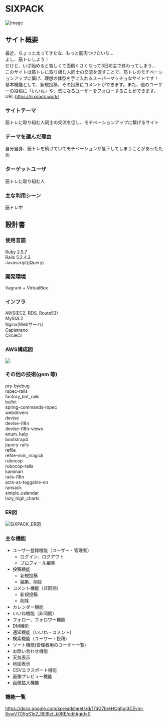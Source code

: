 # SIXPACK
![image](https://user-images.githubusercontent.com/64945711/92579639-6891fb80-f2c8-11ea-90f9-749125f2acf6.png)

## サイト概要
最近、ちょっと太ってきたな...もっと筋肉つけたいな...<br>
よし、筋トレしよう！<br>
だけど、いざ始めると苦しくて面倒くさくなって3日坊主で終わってしまう...<br>
このサイトは筋トレに取り組む人同士の交流を促すことで、筋トレのモチベーションアップに繋げ、理想の体型を手に入れるスーパーマッチョなサイトです！<br>
基本機能として、新規投稿、その投稿にコメントができます。また、他のユーザーの投稿に「いいね」や、気になるユーザーをフォローすることができます。<br>
URL:https://sixpack.work/

### サイトテーマ
筋トレに取り組む人同士の交流を促し、モチベーションアップに繋げるサイト

### テーマを選んだ理由
自分自身、筋トレを続けていてモチベーションが低下してしまうことがあったため

### ターゲットユーザ
筋トレに取り組む人

### 主な利用シーン
筋トレ中

## 設計書

### 使用言語
Ruby 2.5.7</br>
Rails 5.2.4.3</br>
Javascript(jQuery)</br>

### 開発環境
Vagrant + VirtualBox

### インフラ
AWS(EC2, RDS, Route53)<br>
MySQL2<br>
Nginx(Webサーバ)<br>
Capistrano<br>
CircleCI

### AWS構成図
<img src="https://wals.s3-ap-northeast-1.amazonaws.com/uploads/wals2_content_img/455/architect_all.png">

### その他の技術(gem 等)
pry-byebug<br>
rspec-rails<br>
factory_bot_rails<br>
bullet<br>
spring-commands-rspec<br>
webdrivers<br>
devise<br>
devise-i18n<br>
devise-i18n-views<br>
enum_help<br>
bootstrap4<br>
jquery-rails<br>
refile<br>
refile-mini_magick<br>
rubocop<br>
rubocop-rails<br>
kaminari<br>
rails-i18n<br>
acts-as-taggable-on<br>
ransack<br>
simple_calendar<br>
lazy_high_charts<br>

### ER図
![SIXPACK_ER図](https://user-images.githubusercontent.com/64945711/104314637-11719100-551d-11eb-9e21-24d92f03ec8b.png)

### 主な機能
- ユーザー登録機能（ユーザー・管理者）
	- ログイン、ログアウト
	- プロフィール編集
- 投稿機能
	- 新規投稿
	- 編集、削除
- コメント機能（非同期）
	- 新規投稿
	- 削除
- カレンダー機能
- いいね機能（非同期）
- フォロー、フォロワー機能
- DM機能
- 通知機能（いいね・コメント)
- 検索機能（ユーザー・投稿)
- ソート機能(管理者用のユーザー一覧)
- お問い合わせ機能
- 天気表示
- 地図表示
- CSVエクスポート機能
- 画像プレビュー機能
- 画像拡大機能

### 機能一覧
https://docs.google.com/spreadsheets/d/17dG7breHOghgI3CEym-8vwV7O5gS1e2_BElRzf_k0RE/edit#gid=0
